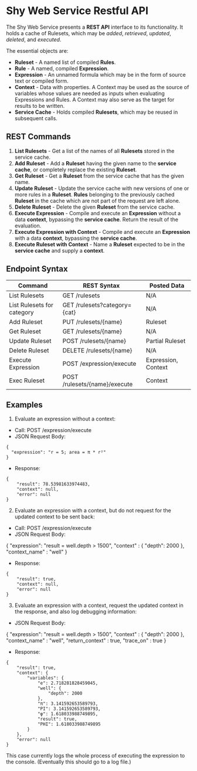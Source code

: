 # Shy Web Service Restful API

The Shy Web Service presents a **REST API** interface to its functionality. It holds a cache of Rulesets, which may be _added_, _retrieved_, _updated_, _deleted_, and _executed_.

The essential objects are:

  - **Ruleset** - A named list of compiled **Rules**.
  - **Rule** - A named, compiled **Expression**.
  - **Expression** - An unnamed formula which may be in the form of source text or compiled form.
  - **Context** - Data with properties. A Context may be used as the source of variables whose values are needed as inputs when evaluating Expressions and Rules. A Context may also serve as the target for results to be written.
  - **Service Cache** - Holds compiled **Rulesets**, which may be reused in subsequent calls.

## REST Commands

1. **List Rulesets** - Get a list of the names of all **Rulesets** stored in the service cache. 
2. **Add Ruleset** - Add a **Ruleset** having the given name to the **service cache**, or completely replace the existing **Ruleset**.
3. **Get Ruleset** - Get a **Ruleset** from the service cache that has the given name.
4. **Update Ruleset** - Update the service cache with new versions of one or more rules  in a **Ruleset**. **Rules** belonging to the previously cached **Ruleset** in the cache which are not part of the request are left alone.
5. **Delete Ruleset** - Delete the given **Ruleset** from the service cache.
6. **Execute Expression** - Compile and execute an **Expression** without a data **context**, bypassing the **service cache**. Return the result of the evaluation.
7. **Execute Expression with Context** - Compile and execute an **Expression** with a data **context**, bypassing the **service cache**.
8. **Execute Ruleset with Context** - Name a **Ruleset** expected to be in the **service cache** and supply a **context**.

## Endpoint Syntax

| Command                    | REST Syntax                    | Posted Data         |
| -------------------------- | ------------------------------ | ------------------- |
| List Rulesets              | GET /rulesets                  | N/A                 |
| List Rulesets for category | GET /rulesets?category={cat}   | N/A                 |
| Add Ruleset                | PUT /rulesets/{name}           | Ruleset             |
| Get Ruleset                | GET /rulesets/{name}           | N/A                 |
| Update Ruleset             | POST /rulesets/{name}          | Partial Ruleset     |
| Delete Ruleset             | DELETE /rulesets/{name}        | N/A                 |
| Execute Expression         | POST /expression/execute       | Expression, Context |
| Exec Ruleset               | POST /rulesets/{name}/execute  | Context             |


## Examples

1. Evaluate an expression without a context:

  - Call: POST /expression/execute
  - JSON Request Body:

```
{
  "expression": "r = 5; area = π * r²"
}
```
  - Response:

```
{
    "result": 78.53981633974483,
    "context": null,
    "error": null
}
```

2. Evaluate an expression with a context, but do not request for the updated context to be sent back:

  - Call: POST /expression/execute
  - JSON Request Body:

{
  "expression": "result = well.depth > 1500",
  "context" : { "depth": 2000 },
  "context_name" : "well"
}

  - Response:

```
{
    "result": true,
    "context": null,
    "error": null
}
```

3. Evaluate an expression with a context, request the updated context in the response, and also log debugging information:

  - JSON Request Body:

{
  "expression": "result = well.depth > 1500",
  "context" : { "depth": 2000 },
  "context_name" : "well",
  "return_context" : true,
  "trace_on" : true
}

  - Response:

```
{
    "result": true,
    "context": {
        "variables": {
            "e": 2.718281828459045,
            "well": {
                "depth": 2000
            },
            "π": 3.141592653589793,
            "PI": 3.141592653589793,
            "φ": 1.618033988749895,
            "result": true,
            "PHI": 1.618033988749895
        }
    },
    "error": null
}
```

This case currently logs the whole process of executing the expression to the console. 
(Eventually this should go to a log file.)